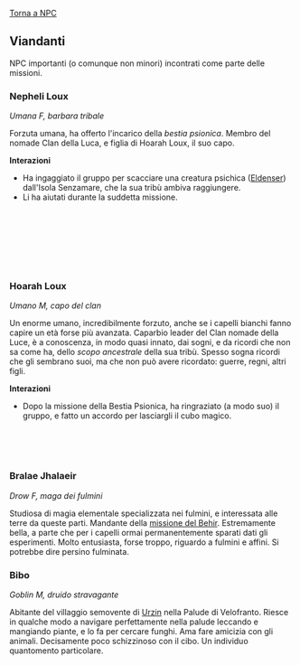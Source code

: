 [Torna a NPC](../npc)

## Viandanti

NPC importanti (o comunque non minori) incontrati come parte delle missioni.

### Nepheli Loux

<div style="width: 25%; background-image: url('https://pbs.twimg.com/media/FPzLDcQX0AUmmt9?format=jpg&name=medium');    background-position: top -10px right -50px;   background-size: 150%;" class="portrait"> <a href="https://pbs.twimg.com/media/FPzLDcQX0AUmmt9?format=jpg&name=medium" class="fill-div"></a></div>

*Umana F, barbara tribale*

Forzuta umana, ha offerto l'incarico della *bestia psionica*. Membro del nomade Clan della Luca, e figlia di Hoarah Loux, il suo capo.

**Interazioni**

- Ha ingaggiato il gruppo per scacciare una creatura psichica ([Eldenser](#eldenser)) dall'Isola Senzamare, che la sua tribù ambiva raggiungere.
- Li ha aiutati durante la suddetta missione.

<br>
<br>
<br>
<br>
<br>
<br>

### Hoarah Loux
<div style="width: 25%; background-image: url('https://s1.zerochan.net/Hoarah.Loux.600.3598352.jpg'); background-position: top 10% right 55%; background-size: 300%;" class="portrait"> <a href="https://s1.zerochan.net/Hoarah.Loux.600.3598352.jpg" class="fill-div"></a></div>

*Umano M, capo del clan*

Un enorme umano, incredibilmente forzuto, anche se i capelli bianchi fanno capire un età forse più avanzata. Caparbio leader del Clan nomade della Luce, è a conoscenza, in modo quasi innato, dai sogni, e da ricordi che non sa come ha, dello *scopo ancestrale* della sua tribù. Spesso sogna ricordi che gli sembrano suoi, ma che non può avere ricordato: guerre, regni, altri figli.

**Interazioni**

- Dopo la missione della Bestia Psionica, ha ringraziato (a modo suo) il gruppo, e fatto un accordo per lasciargli il cubo magico.

<br>
<br>
<br>

### Bralae Jhalaeir
*Drow F, maga dei fulmini*

Studiosa di magia elementale specializzata nei fulmini, e interessata alle terre da queste parti. Mandante della [missione del Behir](./quest.md#behir). Estremamente bella, a parte che per i capelli ormai permanentemente sparati dati gli esperimenti. Molto entusiasta, forse troppo, riguardo a fulmini e affini. Si potrebbe dire persino fulminata.

### Bibo
<div style="width: 25%; background-image: url('https://i.imgur.com/eInBERC.png'); background-position: top 25% right 50%; background-size: 300%;" class="portrait"> <a href="https://i.imgur.com/eInBERC.png" class="fill-div"></a></div>

*Goblin M, druido stravagante*

Abitante del villaggio semovente di [Urzin](/xho/luoghi#urzin) nella Palude di Velofranto. Riesce in qualche modo a navigare perfettamente nella palude leccando e mangiando piante, e lo fa per cercare funghi. Ama fare amicizia con gli animali. Decisamente poco schizzinoso con il cibo. Un individuo quantomento particolare.

